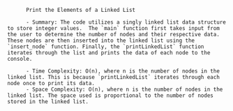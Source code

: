 
          Print the Elements of a Linked List

          - Summary: The code utilizes a singly linked list data structure to store integer values.  The `main` function first takes input from the user to determine the number of nodes and their respective data. These nodes are then inserted into the linked list using the `insert_node` function. Finally, the `printLinkedList` function iterates through the list and prints the data of each node to the console.

          - Time Complexity: O(n), where n is the number of nodes in the linked list. This is because `printLinkedList` iterates through each node once to print its data.
          - Space Complexity: O(n), where n is the number of nodes in the linked list. The space used is proportional to the number of nodes stored in the linked list.
          
